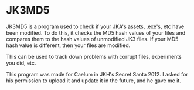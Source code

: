 # JK3MD5

JK3MD5 is a program used to check if your JKA's assets, .exe's, etc have been modified. To do this, it checks the MD5 hash values of your files and compares them to the hash values of unmodified JK3 files. If your MD5 hash value is different, then your files are modified.

This can be used to track down problems with corrupt files, experiments you did, etc.

This program was made for Caelum in JKH's Secret Santa 2012. I asked for his permission to upload it and update it in the future, and he gave me it.